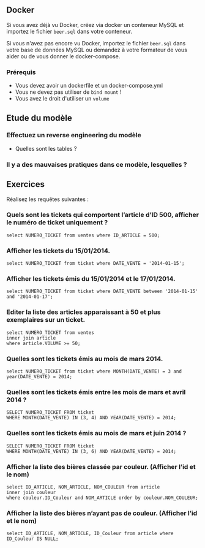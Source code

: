 ## Docker

Si vous avez déjà vu Docker, créez via docker un conteneur MySQL et importez le fichier `beer.sql` dans votre conteneur.

Si vous n'avez pas encore vu Docker, importez le fichier `beer.sql` dans votre base de données MySQL ou demandez à votre
formateur de vous aider ou de vous donner le docker-compose.

### Prérequis

- Vous devez avoir un dockerfile et un docker-compose.yml
- Vous ne devez pas utiliser de `bind mount` !
- Vous avez le droit d'utiliser un `volume`

## Etude du modèle

### Effectuez un reverse engineering du modèle

- Quelles sont les tables ?

### Il y a des mauvaises pratiques dans ce modèle, lesquelles ?


## Exercices

Réalisez les requêtes suivantes :

### Quels sont les tickets qui comportent l’article d’ID 500, afficher le numéro de ticket uniquement ?

```mysql
select NUMERO_TICKET from ventes where ID_ARTICLE = 500;
```

### Afficher les tickets du 15/01/2014.

```mysql
select NUMERO_TICKET from ticket where DATE_VENTE = '2014-01-15';
```

### Afficher les tickets émis du 15/01/2014 et le 17/01/2014.

```mysql
select NUMERO_TICKET from ticket where DATE_VENTE between '2014-01-15' and '2014-01-17';
```

### Editer la liste des articles apparaissant à 50 et plus exemplaires sur un ticket.

```mysql
select NUMERO_TICKET from ventes
inner join article
where article.VOLUME >= 50;

```

### Quelles sont les tickets émis au mois de mars 2014.

```mysql
select NUMERO_TICKET from ticket where MONTH(DATE_VENTE) = 3 and year(DATE_VENTE) = 2014;

```

### Quelles sont les tickets émis entre les mois de mars et avril 2014 ?

```mysql
SELECT NUMERO_TICKET FROM ticket
WHERE MONTH(DATE_VENTE) IN (3, 4) AND YEAR(DATE_VENTE) = 2014;
```

### Quelles sont les tickets émis au mois de mars et juin 2014 ?

```mysql
SELECT NUMERO_TICKET FROM ticket
WHERE MONTH(DATE_VENTE) IN (3, 6) AND YEAR(DATE_VENTE) = 2014;

```

### Afficher la liste des bières classée par couleur. (Afficher l’id et le nom)

```mysql
select ID_ARTICLE, NOM_ARTICLE, NOM_COULEUR from article
inner join couleur
where couleur.ID_Couleur and NOM_ARTICLE order by couleur.NOM_COULEUR;

```

### Afficher la liste des bières n’ayant pas de couleur. (Afficher l’id et le nom)

```mysql
select ID_ARTICLE, NOM_ARTICLE, ID_Couleur from article where ID_Couleur IS NULL;
```